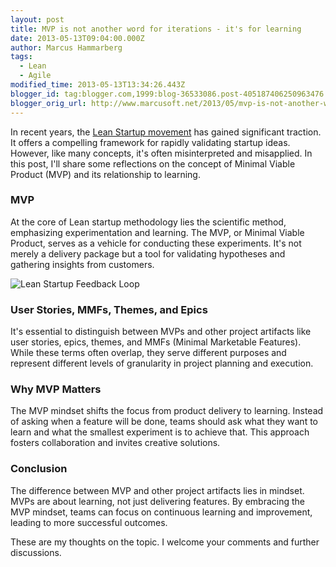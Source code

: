 ```yaml
---
layout: post
title: MVP is not another word for iterations - it's for learning
date: 2013-05-13T09:04:00.000Z
author: Marcus Hammarberg
tags:
  - Lean
  - Agile
modified_time: 2013-05-13T13:34:26.443Z
blogger_id: tag:blogger.com,1999:blog-36533086.post-405187406250963476
blogger_orig_url: http://www.marcusoft.net/2013/05/mvp-is-not-another-word-for-iterations.html
---
```


In recent years, the [Lean Startup movement](http://theleanstartup.com/principles) has gained significant traction. It offers a compelling framework for rapidly validating startup ideas. However, like many concepts, it's often misinterpreted and misapplied. In this post, I'll share some reflections on the concept of Minimal Viable Product (MVP) and its relationship to learning.

### MVP

At the core of Lean startup methodology lies the scientific method, emphasizing experimentation and learning. The MVP, or Minimal Viable Product, serves as a vehicle for conducting these experiments. It's not merely a delivery package but a tool for validating hypotheses and gathering insights from customers.

![Lean Startup Feedback Loop](http://lean.st/images/startup-feedback-loop1.png?1315940898)

### User Stories, MMFs, Themes, and Epics

It's essential to distinguish between MVPs and other project artifacts like user stories, epics, themes, and MMFs (Minimal Marketable Features). While these terms often overlap, they serve different purposes and represent different levels of granularity in project planning and execution.

### Why MVP Matters

The MVP mindset shifts the focus from product delivery to learning. Instead of asking when a feature will be done, teams should ask what they want to learn and what the smallest experiment is to achieve that. This approach fosters collaboration and invites creative solutions.

### Conclusion

The difference between MVP and other project artifacts lies in mindset. MVPs are about learning, not just delivering features. By embracing the MVP mindset, teams can focus on continuous learning and improvement, leading to more successful outcomes.

These are my thoughts on the topic. I welcome your comments and further discussions.

